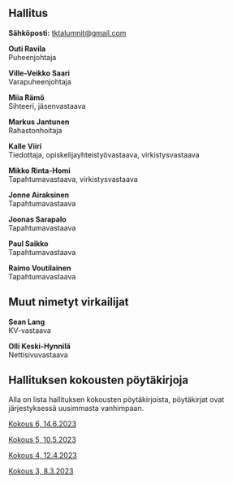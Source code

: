 ## Hallitus

**Sähköposti:** tktalumnit@gmail.com

**Outi Ravila**<br/>
Puheenjohtaja

**Ville-Veikko Saari**<br/>
Varapuheenjohtaja

**Miia Rämö**<br/>
Sihteeri, jäsenvastaava

**Markus Jantunen**<br/>
Rahastonhoitaja

**Kalle Viiri**<br/>
Tiedottaja, opiskelijayhteistyövastaava, virkistysvastaava

**Mikko Rinta-Homi**<br/>
Tapahtumavastaava, virkistysvastaava

**Jonne Airaksinen**<br/>
Tapahtumavastaava

**Joonas Sarapalo**<br/>
Tapahtumavastaava

**Paul Saikko**<br/>
Tapahtumavastaava

**Raimo Voutilainen**<br/>
Tapahtumavastaava

## Muut nimetyt virkailijat

**Sean Lang**<br/>
KV-vastaava

**Olli Keski-Hynnilä**<br/>
Nettisivuvastaava

## Hallituksen kokousten pöytäkirjoja

Alla on lista hallituksen kokousten pöytäkirjoista, pöytäkirjat ovat järjestyksessä uusimmasta vanhimpaan.

[Kokous 6, 14.6.2023](https://drive.google.com/file/d/1zDtl6rB2i9E2oNMprx_HqS6QXQxEYiUk/view)

[Kokous 5, 10.5.2023](https://drive.google.com/file/d/1FWWF8rVYBPr3ZRFCp8lLzbXCuerZZq0w/view)

[Kokous 4, 12.4.2023](https://drive.google.com/file/d/1eVMj75x5FyWByVsJynoXxSMYBUYvRpU5/view?usp=sharing)

[Kokous 3, 8.3.2023](https://drive.google.com/file/d/1QujsUkbNupt4wK8xDLhpRQq8JIaCAPH4/view?usp=sharing)
